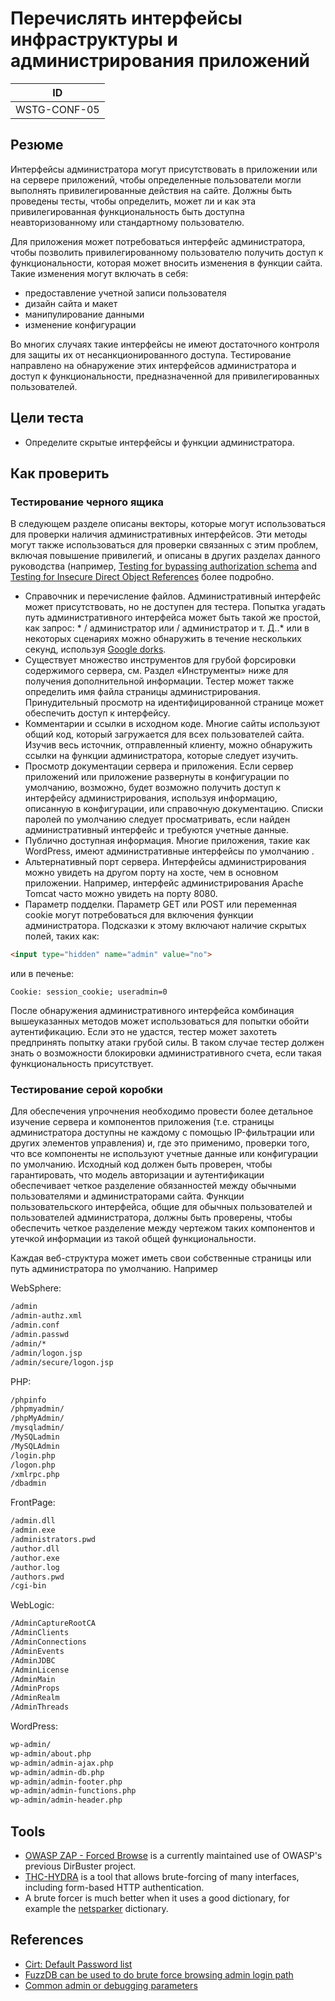 # Перечислять интерфейсы инфраструктуры и администрирования приложений

|ID          |
|------------|
|WSTG-CONF-05|

## Резюме

Интерфейсы администратора могут присутствовать в приложении или на сервере приложений, чтобы определенные пользователи могли выполнять привилегированные действия на сайте. Должны быть проведены тесты, чтобы определить, может ли и как эта привилегированная функциональность быть доступна неавторизованному или стандартному пользователю.

Для приложения может потребоваться интерфейс администратора, чтобы позволить привилегированному пользователю получить доступ к функциональности, которая может вносить изменения в функции сайта. Такие изменения могут включать в себя:

- предоставление учетной записи пользователя
- дизайн сайта и макет
- манипулирование данными
- изменение конфигурации

Во многих случаях такие интерфейсы не имеют достаточного контроля для защиты их от несанкционированного доступа. Тестирование направлено на обнаружение этих интерфейсов администратора и доступ к функциональности, предназначенной для привилегированных пользователей.

## Цели теста

- Определите скрытые интерфейсы и функции администратора.

## Как проверить

### Тестирование черного ящика

В следующем разделе описаны векторы, которые могут использоваться для проверки наличия административных интерфейсов. Эти методы могут также использоваться для проверки связанных с этим проблем, включая повышение привилегий, и описаны в других разделах данного руководства (например, [Testing for bypassing authorization schema](../05-Authorization_Testing/02-Testing_for_Bypassing_Authorization_Schema.md) and [Testing for Insecure Direct Object References](../05-Authorization_Testing/04-Testing_for_Insecure_Direct_Object_References.md) более подробно.

- Справочник и перечисление файлов. Административный интерфейс может присутствовать, но не доступен для тестера. Попытка угадать путь административного интерфейса может быть такой же простой, как запрос: * / администратор или / администратор и т. Д..* или в некоторых сценариях можно обнаружить в течение нескольких секунд, используя [Google dorks](https://www.exploit-db.com/google-hacking-database).
- Существует множество инструментов для грубой форсировки содержимого сервера, см. Раздел «Инструменты» ниже для получения дополнительной информации. Тестер может также определить имя файла страницы администрирования. Принудительный просмотр на идентифицированной странице может обеспечить доступ к интерфейсу.
- Комментарии и ссылки в исходном коде. Многие сайты используют общий код, который загружается для всех пользователей сайта. Изучив весь источник, отправленный клиенту, можно обнаружить ссылки на функции администратора, которые следует изучить.
- Просмотр документации сервера и приложения. Если сервер приложений или приложение развернуты в конфигурации по умолчанию, возможно, будет возможно получить доступ к интерфейсу администрирования, используя информацию, описанную в конфигурации, или справочную документацию. Списки паролей по умолчанию следует просматривать, если найден административный интерфейс и требуются учетные данные.
- Публично доступная информация. Многие приложения, такие как WordPress, имеют административные интерфейсы по умолчанию .
- Альтернативный порт сервера. Интерфейсы администрирования можно увидеть на другом порту на хосте, чем в основном приложении. Например, интерфейс администрирования Apache Tomcat часто можно увидеть на порту 8080.
- Параметр подделки. Параметр GET или POST или переменная cookie могут потребоваться для включения функции администратора. Подсказки к этому включают наличие скрытых полей, таких как:

```html
<input type="hidden" name="admin" value="no">
```

или в печенье:

`Cookie: session_cookie; useradmin=0`

После обнаружения административного интерфейса комбинация вышеуказанных методов может использоваться для попытки обойти аутентификацию. Если это не удастся, тестер может захотеть предпринять попытку атаки грубой силы. В таком случае тестер должен знать о возможности блокировки административного счета, если такая функциональность присутствует.

### Тестирование серой коробки

Для обеспечения упрочнения необходимо провести более детальное изучение сервера и компонентов приложения (т.е. страницы администратора доступны не каждому с помощью IP-фильтрации или других элементов управления) и, где это применимо, проверки того, что все компоненты не используют учетные данные или конфигурации по умолчанию.
Исходный код должен быть проверен, чтобы гарантировать, что модель авторизации и аутентификации обеспечивает четкое разделение обязанностей между обычными пользователями и администраторами сайта. Функции пользовательского интерфейса, общие для обычных пользователей и пользователей администратора, должны быть проверены, чтобы обеспечить четкое разделение между чертежом таких компонентов и утечкой информации из такой общей функциональности.

Каждая веб-структура может иметь свои собственные страницы или путь администратора по умолчанию. Например

WebSphere:

```html
/admin
/admin-authz.xml
/admin.conf
/admin.passwd
/admin/*
/admin/logon.jsp
/admin/secure/logon.jsp
```

PHP:

```html
/phpinfo
/phpmyadmin/
/phpMyAdmin/
/mysqladmin/
/MySQLadmin
/MySQLAdmin
/login.php
/logon.php
/xmlrpc.php
/dbadmin
```

FrontPage:

```html
/admin.dll
/admin.exe
/administrators.pwd
/author.dll
/author.exe
/author.log
/authors.pwd
/cgi-bin
```

WebLogic:

```html
/AdminCaptureRootCA
/AdminClients
/AdminConnections
/AdminEvents
/AdminJDBC
/AdminLicense
/AdminMain
/AdminProps
/AdminRealm
/AdminThreads
```

WordPress:

```html
wp-admin/
wp-admin/about.php
wp-admin/admin-ajax.php
wp-admin/admin-db.php
wp-admin/admin-footer.php
wp-admin/admin-functions.php
wp-admin/admin-header.php
```

## Tools

- [OWASP ZAP - Forced Browse](https://www.zaproxy.org/docs/desktop/addons/forced-browse/) is a currently maintained use of OWASP's previous DirBuster project.
- [THC-HYDRA](https://github.com/vanhauser-thc/thc-hydra) is a tool that allows brute-forcing of many interfaces, including form-based HTTP authentication.
- A brute forcer is much better when it uses a good dictionary, for example the [netsparker](https://www.netsparker.com/blog/web-security/svn-digger-better-lists-for-forced-browsing/) dictionary.

## References

- [Cirt: Default Password list](https://cirt.net/passwords)
- [FuzzDB can be used to do brute force browsing admin login path](https://github.com/fuzzdb-project/fuzzdb/blob/master/discovery/predictable-filepaths/login-file-locations/Logins.txt)
- [Common admin or debugging parameters](https://github.com/fuzzdb-project/fuzzdb/blob/master/attack/business-logic/CommonDebugParamNames.txt)
